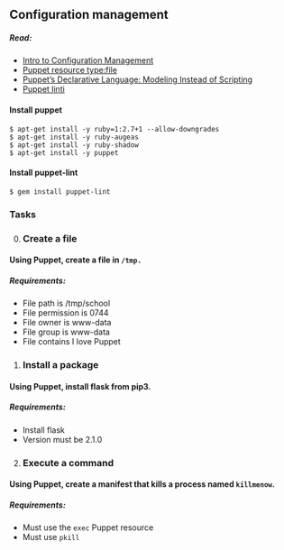 ## Configuration management

##### Read:

- [Intro to Configuration Management](https://www.digitalocean.com/community/tutorials/an-introduction-to-configuration-management)
- [Puppet resource type:file](https://www.puppet.com/docs/puppet/5.5/types/file.html)
- [Puppet’s Declarative Language: Modeling Instead of Scripting](https://www.puppet.com/blog)
- [Puppet linti](http://puppet-lint.com/)

#### Install puppet
```
$ apt-get install -y ruby=1:2.7+1 --allow-downgrades
$ apt-get install -y ruby-augeas
$ apt-get install -y ruby-shadow
$ apt-get install -y puppet
```

#### Install puppet-lint
```
$ gem install puppet-lint
```

### Tasks

0. ### Create a file

#### Using Puppet, create a file in `/tmp.`

##### Requirements:

- File path is /tmp/school
- File permission is 0744
- File owner is www-data
- File group is www-data
- File contains I love Puppet

1. ### Install a package

#### Using Puppet, install flask from pip3.

##### Requirements:

- Install flask
- Version must be 2.1.0

2. ### Execute a command

#### Using Puppet, create a manifest that kills a process named `killmenow`.

##### Requirements:

- Must use the `exec` Puppet resource
- Must use `pkill`
